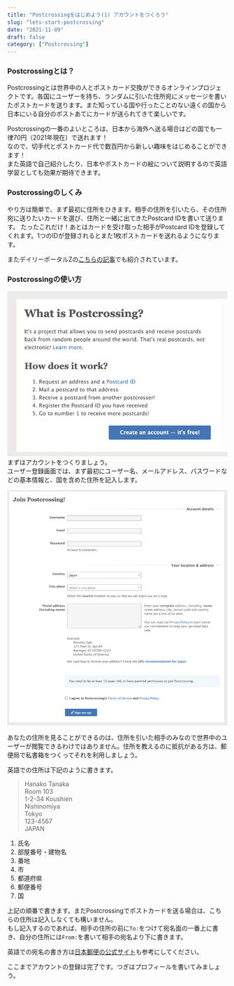 ```yaml
---
title: "Postcrossingをはじめよう(1) アカウントをつくろう"
slug: "lets-start-postcrossing"
date: "2021-11-09"
draft: false
category: ["Postcrossing"]
---
```


### Postcrossingとは？

Postcrossingとは世界中の人とポストカード交換ができるオンラインプロジェクトです。各国にユーザーを持ち、ランダムに引いた住所宛にメッセージを書いたポストカードを送ります。また知っている国や行ったことのない遠くの国から日本にいる自分のポストあてにカードが送られてきて楽しいです。

Postcrossingの一番のよいところは、日本から海外へ送る場合はどの国でも一律70円（2021年現在）で送れます！  
なので、切手代とポストカード代で数百円から新しい趣味をはじめることができます！  
また英語で自己紹介したり、日本やポストカードの絵について説明するので英語学習としても効果が期待できます。

### Postcrossingのしくみ

やり方は簡単で、まず最初に住所をひきます。相手の住所を引いたら、その住所宛に送りたいカードを選び、住所と一緒に出てきたPostcard IDを書いて送ります。
たったこれだけ！あとはカードを受け取った相手がPostcard IDを登録してくれます。1つのIDが登録されるとまた1枚ポストカードを送れるようになります。

またデイリーポータルZの[こちらの記事](https://dailyportalz.jp/kiji/what-is-postcrossing)でも紹介されています。

### Postcrossingの使い方

![create account](./image_01.png)  
まずはアカウントをつくりましょう。  
ユーザー登録画面では、まず最初にユーザー名、メールアドレス、パスワードなどの基本情報と、国を含めた住所を記入します。  

![write your address](./image_02.png)

あなたの住所を見ることができるのは、住所を引いた相手のみなので世界中のユーザーが閲覧できるわけではありません。住所を教えるのに抵抗がある方は、郵便局で私書箱をつくってそれを利用しましょう。

英語での住所は下記のように書きます。

> Hanako Tanaka  
> Room 103  
> 1-2-34 Koushien  
> Nishinomiya  
> Tokyo  
> 123-4567  
> JAPAN  

1. 氏名
2. 部屋番号・建物名
3. 番地
4. 市
5. 都道府県
6. 郵便番号
7. 国

上記の順番で書きます。またPostcrossingでポストカードを送る場合は、こちらの住所は記入しなくても構いません。  
もし記入するのであれば、相手の住所の前に`To:`をつけて宛名面の一番上に書き、自分の住所には`From:`を書いて相手の宛名より下に書きます。

英語での宛名の書き方は[日本郵便の公式サイト](https://www.post.japanpost.jp/int/ems/greeting/howto/address.html)も参考にしてください。

ここまでアカウントの登録は完了です。つぎはプロフィールを書いてみましょう。